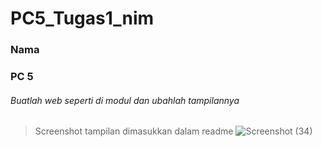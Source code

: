 # PC5_Tugas1_nim
### Nama
### PC 5


###### Buatlah web seperti di modul dan ubahlah tampilannya 
> Screenshot tampilan dimasukkan dalam readme
![Screenshot (34)](https://user-images.githubusercontent.com/77439965/194840838-5ca00c97-4a63-439e-9e7f-1cf58ddd7651.png)
